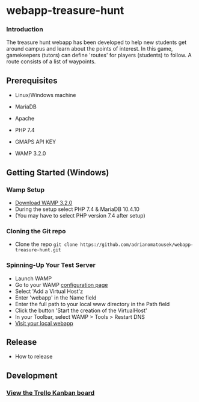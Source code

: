 # webapp-treasure-hunt

### Introduction
The treasure hunt webapp has been developed to help new students get around campus and learn about the points of interest. In this game, gamekeepers (tutors) can define 'routes' for players (students) to follow. A route consists of a list of waypoints.

## Prerequisites
- Linux/Windows machine
- MariaDB
- Apache
- PHP 7.4
- GMAPS API KEY

- WAMP 3.2.0

## Getting Started (Windows)
### Wamp Setup
- [Download WAMP 3.2.0](http://www.wampserver.com/en/)
- During the setup select PHP 7.4 & MariaDB 10.4.10
- (You may have to select PHP version 7.4 after setup)

### Cloning the Git repo
- Clone the repo `git clone https://github.com/adrianomatousek/webapp-treasure-hunt.git`

### Spinning-Up Your Test Server
- Launch WAMP
- Go to your WAMP [configuration page](http://localhost/)
- Select 'Add a Virtual Host'z
- Enter 'webapp' in the Name field
- Enter the full path to your local www directory in the Path field
- Click the button 'Start the creation of the VirtualHost'
- In your Toolbar, select WAMP > Tools > Restart DNS
- [Visit your local webapp](http://webapp/)

## Release
- How to release

## Development
### [View the Trello Kanban board](https://trello.com/b/Yg87NVOQ/swe-coursework-kanban-board-group-l)
